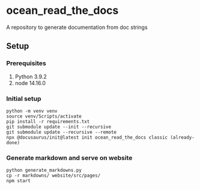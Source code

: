 # ocean_read_the_docs
A repository to generate documentation from doc strings

## Setup

### Prerequisites

1. Python 3.9.2
2. node 14.16.0

### Initial setup
```
python -m venv venv
source venv/Scripts/activate
pip install -r requirements.txt
git submodule update --init --recursive
git submodule update --recursive --remote
npx @docusaurus/init@latest init ocean_read_the_docs classic (already-done)
```

### Generate markdown and serve on website
```
python generate_markdowns.py
cp -r markdowns/ website/src/pages/
npm start
```